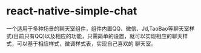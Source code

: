 # react-native-simple-chat
一个适用于多种场景的聊天室组件，组件内置QQ、微信、Jd,TaoBao等聊天室样式(目前只有QQ)以及相应的功能，只需简单的设置，就可以实现相应的聊天样式，可以基于相应样式，微调样式表，实现自己喜欢的
聊天室。

